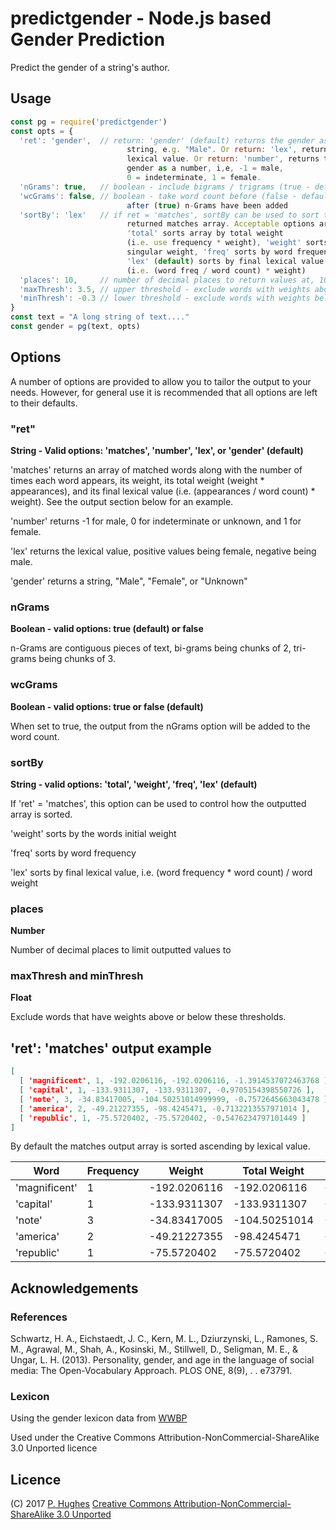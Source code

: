 # predictgender - Node.js based Gender Prediction

Predict the gender of a string's author.

## Usage
```Javascript
const pg = require('predictgender')
const opts = {
  'ret': 'gender',  // return: 'gender' (default) returns the gender as a
                          string, e.g. "Male". Or return: 'lex', returns the
                          lexical value. Or return: 'number', returns the
                          gender as a number, i,e, -1 = male,
                          0 = indeterminate, 1 = female.
  'nGrams': true,   // boolean - include bigrams / trigrams (true - default)
  'wcGrams': false, // boolean - take word count before (false - default) or
                          after (true) n-Grams have been added
  'sortBy': 'lex'   // if ret = 'matches', sortBy can be used to sort the
                          returned matches array. Acceptable options are
                          'total' sorts array by total weight
                          (i.e. use frequency * weight), 'weight' sorts by
                          singular weight, 'freq' sorts by word frequency, or
                          'lex' (default) sorts by final lexical value
                          (i.e. (word freq / word count) * weight)
  'places': 10,     // number of decimal places to return values at, 10 is default
  'maxThresh': 3.5, // upper threshold - exclude words with weights above this.
  'minThresh': -0.3 // lower threshold - exclude words with weights below this.
}
const text = "A long string of text...."
const gender = pg(text, opts)
```

## Options

A number of options are provided to allow you to tailor the output to your needs. However, for general use it is recommended that all options are left to their defaults.

### "ret"

**String - Valid options: 'matches', 'number', 'lex', or 'gender' (default)**

'matches' returns an array of matched words along with the number of times each word appears, its weight, its total weight (weight * appearances), and its final lexical value (i.e. (appearances / word count) * weight). See the output section below for an example.

'number' returns -1 for male, 0 for indeterminate or unknown, and 1 for female.

'lex' returns the lexical value, positive values being female, negative being male.

'gender' returns a string, "Male", "Female", or "Unknown"

### nGrams

**Boolean - valid options: true (default) or false**

n-Grams are contiguous pieces of text, bi-grams being chunks of 2, tri-grams being chunks of 3.

### wcGrams

**Boolean - valid options: true or false (default)**

When set to true, the output from the nGrams option will be added to the word count.

### sortBy

**String - valid options: 'total', 'weight', 'freq', 'lex' (default)**

If 'ret' = 'matches', this option can be used to control how the outputted array is sorted.

'weight' sorts by the words initial weight

'freq' sorts by word frequency

'lex' sorts by final lexical value, i.e. (word frequency * word count) / word weight

### places

**Number**

Number of decimal places to limit outputted values to

### maxThresh and minThresh

**Float**

Exclude words that have weights above or below these thresholds.

## 'ret': 'matches' output example

```JSON
[ 
  [ 'magnificent', 1, -192.0206116, -192.0206116, -1.3914537072463768 ],
  [ 'capital', 1, -133.9311307, -133.9311307, -0.9705154398550726 ],
  [ 'note', 3, -34.83417005, -104.50251014999999, -0.7572645663043478 ],
  [ 'america', 2, -49.21227355, -98.4245471, -0.7132213557971014 ],
  [ 'republic', 1, -75.5720402, -75.5720402, -0.5476234797101449 ]
]
```
By default the matches output array is sorted ascending by lexical value.

| Word          | Frequency | Weight        | Total Weight  | Lexical Val.        |
| ------------- | --------- | ------------- | ------------- | ------------------- |
| 'magnificent' | 1         | -192.0206116  | -192.0206116  | -1.3914537072463768 |
| 'capital'     | 1         | -133.9311307  | -133.9311307  | -0.9705154398550726 |
| 'note'        | 3         | -34.83417005  | -104.50251014 | -0.7572645663043478 |
| 'america'     | 2         | -49.21227355  | -98.4245471   | -0.7132213557971014 |
| 'republic'    | 1         | -75.5720402   | -75.5720402   | -0.5476234797101449 |

## Acknowledgements

### References
Schwartz, H. A., Eichstaedt, J. C., Kern, M. L., Dziurzynski, L., Ramones, S. M., Agrawal, M., Shah, A., Kosinski, M., Stillwell, D., Seligman, M. E., & Ungar, L. H. (2013). Personality, gender, and age in the language of social media: The Open-Vocabulary Approach. PLOS ONE, 8(9), . . e73791.

### Lexicon
Using the gender lexicon data from [WWBP](http://www.wwbp.org/lexica.html)

Used under the Creative Commons Attribution-NonCommercial-ShareAlike 3.0 Unported licence

## Licence
(C) 2017 [P. Hughes](https://www.phugh.es)
[Creative Commons Attribution-NonCommercial-ShareAlike 3.0 Unported](http://creativecommons.org/licenses/by-nc-sa/3.0/)
